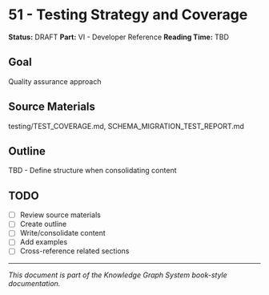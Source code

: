 # 51 - Testing Strategy and Coverage

**Status:** DRAFT
**Part:** VI - Developer Reference
**Reading Time:** TBD

## Goal

Quality assurance approach

## Source Materials

testing/TEST_COVERAGE.md, SCHEMA_MIGRATION_TEST_REPORT.md

## Outline

TBD - Define structure when consolidating content

## TODO

- [ ] Review source materials
- [ ] Create outline
- [ ] Write/consolidate content
- [ ] Add examples
- [ ] Cross-reference related sections

---

*This document is part of the Knowledge Graph System book-style documentation.*
